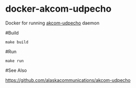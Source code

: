# docker-akcom-udpecho

Docker for running [akcom-udpecho](https://github.com/alaskacommunications/akcom-udpecho) daemon 

#Build

`make build`

#Run

`make run`

#See Also

https://github.com/alaskacommunications/akcom-udpecho
